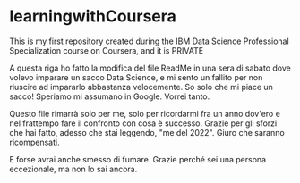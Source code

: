 # learningwithCoursera
This is my first repository created during the IBM Data Science Professional Specialization course on Coursera, and it is PRIVATE

A questa riga ho fatto la modifica del file ReadMe in una sera di sabato dove volevo imparare un sacco Data Science, e mi sento un fallito per non riuscire ad impararlo abbastanza velocemente. So solo che mi piace un sacco! Speriamo mi assumano in Google.
Vorrei tanto.

Questo file rimarrà solo per me, solo per ricordarmi fra un anno dov'ero e nel frattempo fare il confronto con cosa è successo.
Grazie per gli sforzi che hai fatto, adesso che stai leggendo, "me del 2022". 
Giuro che saranno ricompensati.

E forse avrai anche smesso di fumare.
Grazie perché sei una persona eccezionale, ma non lo sai ancora.
